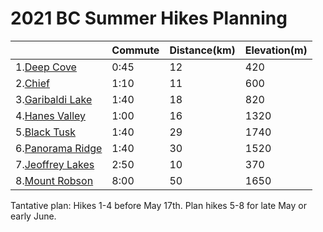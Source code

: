 # 2021 BC Summer Hikes Planning

|     | Commute   | Distance(km) | Elevation(m) | 
|---------|-----------|--------------|--------------|
| 1.[Deep Cove](https://www.vancouvertrails.com/trails/baden-powell-deep-cove-to-lynn-canyon/) | 0:45 | 12 | 420 |
| 2.[Chief](https://www.vancouvertrails.com/trails/stawamus-chief/)           | 1:10 | 11  | 600  | 
| 3.[Garibaldi Lake](https://www.vancouvertrails.com/trails/garibaldi-lake/)  | 1:40 | 18  | 820  | 
| 4.[Hanes Valley](https://www.vancouvertrails.com/trails/hanes-valley-trail/)| 1:00 | 16  | 1320 |
| 5.[Black Tusk](https://www.vancouvertrails.com/trails/black-tusk/)          | 1:40 | 29  | 1740 | 
| 6.[Panorama Ridge](https://www.vancouvertrails.com/trails/panorama-ridge/)  | 1:40 | 30  | 1520 | 
| 7.[Jeoffrey Lakes](https://www.vancouvertrails.com/trails/joffre-lakes/)    | 2:50 | 10  | 370  |
| 8.[Mount Robson](https://bcparks.ca/parks/mt-robson/berg-lake-trail/)       | 8:00 | 50  | 1650 | 

Tantative plan: Hikes 1-4 before May 17th. Plan hikes 5-8 for late May or early June. 
